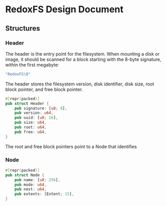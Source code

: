 # RedoxFS Design Document

## Structures

### Header
The header is the entry point for the filesystem. When mounting a disk or image, it should be scanned for a block starting with the 8-byte signature, within the first megabyte:
```rust
"RedoxFS\0"
```

The header stores the filesystem version, disk identifier, disk size, root block pointer, and free block pointer.

```rust
#[repr(packed)]
pub struct Header {
    pub signature: [u8; 8],
    pub version: u64,
    pub uuid: [u8; 16],
    pub size: u64,
    pub root: u64,
    pub free: u64,
}
```

The root and free block pointers point to a Node that identifies

### Node

```rust
#[repr(packed)]
pub struct Node {
    pub name: [u8; 256],
    pub mode: u64,
    pub next: u64,
    pub extents: [Extent; 15],
}
```
